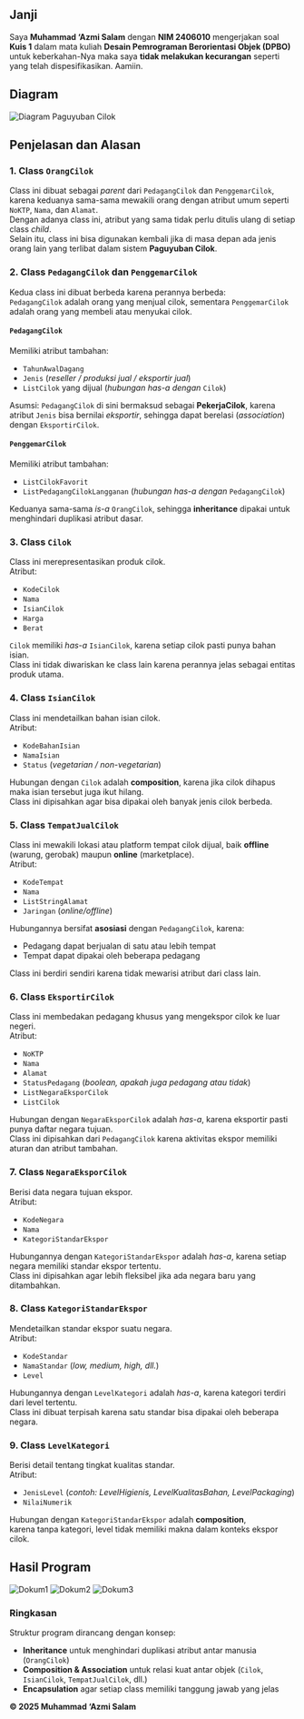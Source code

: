 ## Janji

Saya **Muhammad ‘Azmi Salam** dengan **NIM 2406010** mengerjakan soal **Kuis 1** dalam mata kuliah **Desain Pemrograman Berorientasi Objek (DPBO)** untuk keberkahan-Nya maka saya **tidak melakukan kecurangan** seperti yang telah dispesifikasikan.  Aamiin.

## Diagram

![Diagram Paguyuban Cilok](Dokumentasi/kuis1.png)

## Penjelasan dan Alasan

### 1. Class `OrangCilok`
Class ini dibuat sebagai *parent* dari `PedagangCilok` dan `PenggemarCilok`, karena keduanya sama-sama mewakili orang dengan atribut umum seperti `NoKTP`, `Nama`, dan `Alamat`.  
Dengan adanya class ini, atribut yang sama tidak perlu ditulis ulang di setiap class *child*.  
Selain itu, class ini bisa digunakan kembali jika di masa depan ada jenis orang lain yang terlibat dalam sistem **Paguyuban Cilok**.

### 2. Class `PedagangCilok` dan `PenggemarCilok`
Kedua class ini dibuat berbeda karena perannya berbeda:  
`PedagangCilok` adalah orang yang menjual cilok, sementara `PenggemarCilok` adalah orang yang membeli atau menyukai cilok.

#### `PedagangCilok`
Memiliki atribut tambahan:
- `TahunAwalDagang`
- `Jenis` (*reseller / produksi jual / eksportir jual*)
- `ListCilok` yang dijual (*hubungan has-a dengan* `Cilok`)

Asumsi: `PedagangCilok` di sini bermaksud sebagai **PekerjaCilok**, karena atribut `Jenis` bisa bernilai *eksportir*, sehingga dapat berelasi (*association*) dengan `EksportirCilok`.

#### `PenggemarCilok`
Memiliki atribut tambahan:
- `ListCilokFavorit`
- `ListPedagangCilokLangganan` (*hubungan has-a dengan* `PedagangCilok`)

Keduanya sama-sama *is-a* `OrangCilok`, sehingga **inheritance** dipakai untuk menghindari duplikasi atribut dasar.

### 3. Class `Cilok`
Class ini merepresentasikan produk cilok.  
Atribut:
- `KodeCilok`
- `Nama`
- `IsianCilok`
- `Harga`
- `Berat`

`Cilok` memiliki *has-a* `IsianCilok`, karena setiap cilok pasti punya bahan isian.  
Class ini tidak diwariskan ke class lain karena perannya jelas sebagai entitas produk utama.

### 4. Class `IsianCilok`
Class ini mendetailkan bahan isian cilok.  
Atribut:
- `KodeBahanIsian`
- `NamaIsian`
- `Status` (*vegetarian / non-vegetarian*)

Hubungan dengan `Cilok` adalah **composition**, karena jika cilok dihapus maka isian tersebut juga ikut hilang.  
Class ini dipisahkan agar bisa dipakai oleh banyak jenis cilok berbeda.

### 5. Class `TempatJualCilok`
Class ini mewakili lokasi atau platform tempat cilok dijual, baik **offline** (warung, gerobak) maupun **online** (marketplace).  
Atribut:
- `KodeTempat`
- `Nama`
- `ListStringAlamat`
- `Jaringan` (*online/offline*)

Hubungannya bersifat **asosiasi** dengan `PedagangCilok`, karena:
- Pedagang dapat berjualan di satu atau lebih tempat  
- Tempat dapat dipakai oleh beberapa pedagang  

Class ini berdiri sendiri karena tidak mewarisi atribut dari class lain.

### 6. Class `EksportirCilok`
Class ini membedakan pedagang khusus yang mengekspor cilok ke luar negeri.  
Atribut:
- `NoKTP`
- `Nama`
- `Alamat`
- `StatusPedagang` (*boolean, apakah juga pedagang atau tidak*)
- `ListNegaraEksporCilok`
- `ListCilok`

Hubungan dengan `NegaraEksporCilok` adalah *has-a*, karena eksportir pasti punya daftar negara tujuan.  
Class ini dipisahkan dari `PedagangCilok` karena aktivitas ekspor memiliki aturan dan atribut tambahan.

### 7. Class `NegaraEksporCilok`
Berisi data negara tujuan ekspor.  
Atribut:
- `KodeNegara`
- `Nama`
- `KategoriStandarEkspor`

Hubungannya dengan `KategoriStandarEkspor` adalah *has-a*, karena setiap negara memiliki standar ekspor tertentu.  
Class ini dipisahkan agar lebih fleksibel jika ada negara baru yang ditambahkan.

### 8. Class `KategoriStandarEkspor`
Mendetailkan standar ekspor suatu negara.  
Atribut:
- `KodeStandar`
- `NamaStandar` (*low, medium, high, dll.*)
- `Level`

Hubungannya dengan `LevelKategori` adalah *has-a*, karena kategori terdiri dari level tertentu.  
Class ini dibuat terpisah karena satu standar bisa dipakai oleh beberapa negara.

### 9. Class `LevelKategori`
Berisi detail tentang tingkat kualitas standar.  
Atribut:
- `JenisLevel` (*contoh: LevelHigienis, LevelKualitasBahan, LevelPackaging*)
- `NilaiNumerik`

Hubungan dengan `KategoriStandarEkspor` adalah **composition**,  
karena tanpa kategori, level tidak memiliki makna dalam konteks ekspor cilok.

## Hasil Program

![Dokum1](Dokumentasi/Screenshot%202025-09-23%20133034.png)
![Dokum2](Dokumentasi/Screenshot%202025-09-23%20133107.png)
![Dokum3](Dokumentasi/Screenshot%202025-09-23%20133120.png)

### Ringkasan
Struktur program dirancang dengan konsep:
- **Inheritance** untuk menghindari duplikasi atribut antar manusia (`OrangCilok`)
- **Composition & Association** untuk relasi kuat antar objek (`Cilok`, `IsianCilok`, `TempatJualCilok`, dll.)
- **Encapsulation** agar setiap class memiliki tanggung jawab yang jelas

**© 2025 Muhammad ‘Azmi Salam**
